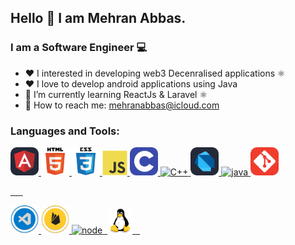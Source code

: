 ## Hello 👋 I am Mehran Abbas.


### I am a Software Engineer  💻 

- ❤ I interested in developing web3 Decenralised applications ⚛️  
- ❤ I love to develop android applications using Java
- 📖 I’m currently learning ReactJs & Laravel ⚛️   
- 📧 How to reach me: mehranabbas@icloud.com

<h3 align="left">Languages and Tools:</h3>
<p align="left">
   <a href="" target="_blank"> <img src="https://github.com/tandpfun/skill-icons/blob/main/icons/Angular-Dark.svg" alt="" width="45px" /> </a>
    <a href="https://www.w3.org/html/" target="_blank"> <img src="https://raw.githubusercontent.com/devicons/devicon/master/icons/html5/html5-original-wordmark.svg" alt="html5" width="45" /> </a>
  <a href="https://www.w3schools.com/css/" target="_blank"> <img src="https://raw.githubusercontent.com/devicons/devicon/master/icons/css3/css3-original-wordmark.svg" alt="css3" width="45" /> </a>
  <a href="https://developer.mozilla.org/en-US/docs/Web/JavaScript" target="_blank"> <img src="https://raw.githubusercontent.com/devicons/devicon/master/icons/javascript/javascript-original.svg" alt="javascript" width="40" height="40"/> </a>
  <a href="https://img.shields.io/badge/c-%2300599C.svg?style=for-the-badge&logo=c&logoColor=white" target="_blank"> <img src="https://github.com/tandpfun/skill-icons/blob/main/icons/C.svg" width="45px" alt="C" /> </a>
  <a href="" target="_blank"> <img src="https://img.icons8.com/fluency/344/c-plus-plus-logo.png" width="45" alt="C++" /> </a>
  <a href="https://img.shields.io/badge/dart-%230175C2.svg?style=for-the-badge&logo=dart&logoColor=white" target="_blank"> <img src="https://github.com/tandpfun/skill-icons/blob/main/icons/Dart-Dark.svg" width="45px" alt="dart" /> </a>
  <a href="https://img.shields.io/badge/java-%23ED8B00.svg?style=for-the-badge&logo=java&logoColor=white" target="_blank"> <img src="https://skills.thijs.gg/icons?i=java&theme=dark" alt="java" width="45px" /> </a><a href="" target="_blank"> <img src="https://github.com/tandpfun/skill-icons/blob/main/icons/Git.svg" alt="" width="45px"/> </a>
  
  <a href="https://img.icons8.com/color/344/solidity.png" target="_blank"> <img src="https://img.icons8.com/color/344/solidity.png" alt="" width="45px" /> </a><a href="https://trufflesuite.com/truffle/" target="_blank"> <img src="https://trufflesuite.com/img/truffle-logo-light.svg" alt="" width="45px" /> </a>
   <a href="" target="_blank"> <img src="" alt="" width="45px" /> </a><a href="https://hardhat.org/" target="_blank"> <img src="https://hardhat.org/_next/static/media/hardhat-logo-dark.484eb916.svg" alt="" width="120px" /> </a>
   <a href="https://metamask.io/" target="_blank"> <img src="https://img.icons8.com/color/344/metamask-logo.png" alt="" width="45px" /> </a>
   <a href="https://ethereum.org/en/" target="_blank"> <img src="https://img.icons8.com/color/344/ethereum.png" alt="" width="45px" /> </a>
  
  <a href="" target="_blank"> <img width="45px" src="https://github.com/Pedro-Murilo/icons-for-readme/blob/main/.github/vscode-icon.svg" alt="VSCode Icon" /> </a>
  <a href="https://firebase.google.com/" target="_blank"> <img width="45px" src="https://github.com/Pedro-Murilo/icons-for-readme/blob/main/.github/firebase-icon.svg" alt="Firebase Icon" /> </a>
  <a href="https://img.shields.io/badge/java-%23ED8B00.svg?style=for-the-badge&logo=java&logoColor=white" target="_blank"> <img src="https://skills.thijs.gg/icons?i=nodejs&theme=dark" alt="node"  /> </a><a href="" target="_blank"> <img src="" alt="" /> </a>
   <a href="https://www.linux.org/" target="_blank"> <img src="https://raw.githubusercontent.com/devicons/devicon/master/icons/linux/linux-original.svg" alt="linux" width="40" height="40"/> </a> <a href="https://developer.android.com/studio/" target="_blank"> <img src="https://img.icons8.com/color/344/android-studio--v2.png" alt="" width="45px" /> </a> <a href="" target="_blank"> <img src="https://img.icons8.com/officexs/344/java-eclipse.png" alt="" width="45px" /> </a> <a href="" target="_blank"> <img src="https://img.icons8.com/external-those-icons-flat-those-icons/344/external-GitHub-Logo-social-media-those-icons-flat-those-icons.png" alt="" width="45px" /> </a></p>



<!-- ### Hi there 👋

I am graduate Software Engineering. (2022).

I’m currently working on My Final Year Project about Augmented Reality in Anroid Using


  <p >
Langaues:
  <br>
  <img alt=”React” src="https://img.shields.io/badge/c-%2300599C.svg?style=for-the-badge&logo=c&logoColor=white"style=for-the-badge&logo=react&logoColor=%2361DAFB"/>
  ![C](https://img.shields.io/badge/c-%2300599C.svg?style=for-the-badge&logo=c&logoColor=white)
  ![C++](https://img.shields.io/badge/c++-%2300599C.svg?style=for-the-badge&logo=c%2B%2B&logoColor=white)
  ![Dart](https://img.shields.io/badge/dart-%230175C2.svg?style=for-the-badge&logo=dart&logoColor=white)
  ![Java](https://img.shields.io/badge/java-%23ED8B00.svg?style=for-the-badge&logo=java&logoColor=white)
  ![HTML5](https://img.shields.io/badge/html5-%23E34F26.svg?style=for-the-badge&logo=html5&logoColor=white)
  ![JavaScript](https://img.shields.io/badge/javascript-%23323330.svg?style=for-the-badge&logo=javascript&logoColor=%23F7DF1E)
  ![CSS3](https://img.shields.io/badge/css3-%231572B6.svg?style=for-the-badge&logo=css3&logoColor=white)
  ![Solidity](https://img.shields.io/badge/Solidity-%23363636.svg?style=for-the-badge&logo=solidity&logoColor=white)
</p> -->
<!--
**mehran-abbas/mehran-abbas** is a ✨ _special_ ✨ repository because its `README.md` (this file) appears on your GitHub profile.

📫 How to reach me: mehranabbas@icloud.com

🤔 I’m looking for help with AR integration in android apps using Java and Google AR Core

Here are some ideas to get you started:

-
- 👯 I’m looking to collaborate on ...
- 🤔 I’m looking for help with ...
- 💬 Ask me about ...
- 
- 😄 Pronouns: ...
- ⚡ Fun fact: ...
-->
